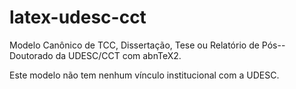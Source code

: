 # latex-udesc-cct

Modelo Canônico de TCC, Dissertação, Tese ou Relatório de Pós--Doutorado da UDESC/CCT com abnTeX2.

Este modelo não tem nenhum vínculo institucional com a UDESC.
